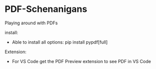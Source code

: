 # PDF-Schenanigans
Playing around with PDFs

install:
- Able to install all options: pip install pypdf[full]

Extension:
- For VS Code get the PDF Preview extension to see PDF in VS Code
